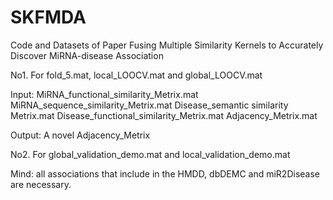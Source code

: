 # SKFMDA
Code and Datasets of Paper Fusing Multiple Similarity Kernels to Accurately Discover MiRNA-disease Association

No1.    For fold_5.mat, local_LOOCV.mat and global_LOOCV.mat

Input:
MiRNA_functional_similarity_Metrix.mat
MiRNA_sequence_similarity_Metrix.mat
Disease_semantic similarity Metrix.mat
Disease_functional_similarity_Metrix.mat
Adjacency_Metrix.mat

Output:
A novel Adjacency_Metrix

No2.  For global_validation_demo.mat and local_validation_demo.mat

Mind:  all associations that include in the HMDD, dbDEMC and miR2Disease are necessary.
